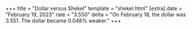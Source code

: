 +++
title = "Dollar versus Shekel"
template = "shekel.html"
[extra]
date = "February 19, 2023"
rate = "3.550"
delta = "On February 18, the dollar was 3.551. The dollar became 0.048% weaker."
+++
